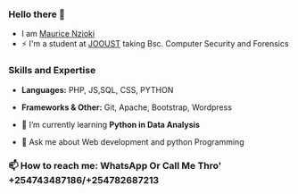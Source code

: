 ### Hello there 👋 
- I am [Maurice Nzioki](github.com/maurice2428)
- ⚡ I'm a student at [JOOUST](https://www.jooust.ac.ke) taking Bsc. Computer Security and Forensics
### **Skills and Expertise**
- **Languages:** PHP, JS,SQL, CSS, PYTHON
-  **Frameworks & Other:** Git, Apache, Bootstrap, Wordpress
 
- 🌱 I’m currently learning **Python in Data Analysis**
- 💬 Ask me about Web development and python Programming

### **📫 How to reach me**:  WhatsApp Or Call Me Thro' **+254743487186/+254782687213**

